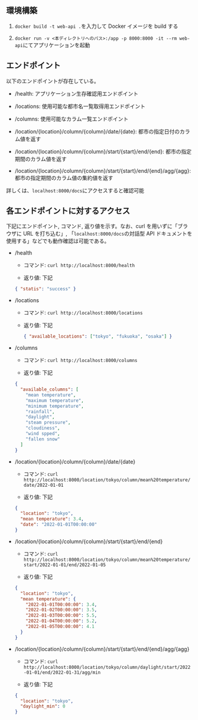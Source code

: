 ## 環境構築

1. `docker build -t web-api .`を入力して Docker イメージを build する

2. `docker run -v <本ディレクトリへのパス>:/app -p 8000:8000 -it --rm web-api`にてアプリケーションを起動

## エンドポイント

以下のエンドポイントが存在している。

- /health: アプリケーション生存確認用エンドポイント

- /locations: 使用可能な都市名一覧取得用エンドポイント

- /columns: 使用可能なカラム一覧エンドポイント

- /location/{location}/column/{column}/date/{date}: 都市の指定日付のカラム値を返す

- /location/{location}/column/{column}/start/{start}/end/{end}: 都市の指定期間のカラム値を返す

- /location/{location}/column/{column}/start/{start}/end/{end}/agg/{agg}: 都市の指定期間のカラム値の集約値を返す

詳しくは、`localhost:8000/docs`にアクセスすると確認可能

## 各エンドポイントに対するアクセス

下記にエンドポイント, コマンド, 返り値を示す。なお、curl を用いずに「ブラウザに URL を打ち込む」, 「`localhost:8000/docs`の対話型 API ドキュメントを使用する」などでも動作確認は可能である。

- /health

  - コマンド: `curl http://localhost:8000/health`

  - 返り値: 下記

  ```json
  { "statis": "success" }
  ```

- /locations

  - コマンド: `curl http://localhost:8000/locations`

  - 返り値: 下記
    ```json
    { "available_locations": ["tokyo", "fukuoka", "osaka"] }
    ```

- /columns

  - コマンド: `curl http://localhost:8000/columns`

  - 返り値: 下記

  ```json
  {
    "available_columns": [
      "mean temperature",
      "maximum temperature",
      "minimum temperature",
      "rainfall",
      "daylight",
      "steam pressure",
      "cloudiness",
      "wind spped",
      "fallen snow"
    ]
  }
  ```

- /location/{location}/column/{column}/date/{date}

  - コマンド: `curl http://localhost:8000/location/tokyo/column/mean%20temperature/date/2022-01-01`

  - 返り値: 下記

  ```json
  {
    "location": "tokyo",
    "mean temperature": 3.4,
    "date": "2022-01-01T00:00:00"
  }
  ```

- /location/{location}/column/{column}/start/{start}/end/{end}

  - コマンド: `curl http://localhost:8000/location/tokyo/column/mean%20temperature/start/2022-01-01/end/2022-01-05`

  - 返り値: 下記

  ```json
  {
    "location": "tokyo",
    "mean temperature": {
      "2022-01-01T00:00:00": 3.4,
      "2022-01-02T00:00:00": 3.5,
      "2022-01-03T00:00:00": 5.5,
      "2022-01-04T00:00:00": 5.2,
      "2022-01-05T00:00:00": 4.1
    }
  }
  ```

- /location/{location}/column/{column}/start/{start}/end/{end}/agg/{agg}

  - コマンド: `curl http://localhost:8000/location/tokyo/column/daylight/start/2022-01-01/end/2022-01-31/agg/min`

  - 返り値: 下記

  ```json
  {
    "location": "tokyo",
    "daylight_min": 0
  }
  ```
